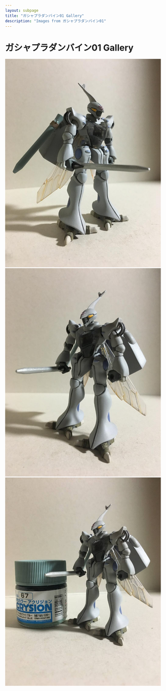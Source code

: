 ```yaml
---
layout: subpage
title: "ガシャプラダンバイン01 Gallery"
description: "Images from ガシャプラダンバイン01"
---
```


# ガシャプラダンバイン01 Gallery

![286](ガシャプラダンバイン01/286.JPG)
![287](ガシャプラダンバイン01/287.JPG)
![288](ガシャプラダンバイン01/288.JPG)
